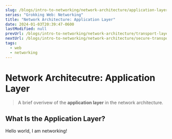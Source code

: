 ```yaml
---
slug: /blogs/intro-to-networking/network-architecture/application-layer
series: "Grokking Web: Networking"
title: "Network Architecture: Application Layer"
date: 2024-01-03T20:39:47-0600
lastModified: null
prevUrl: /blogs/intro-to-networking/network-architecture/transport-layer
nextUrl: /blogs/intro-to-networking/network-architecture/secure-transport-layer
tags:
  - web
  - networking
---
```


# Network Architecutre: Application Layer
> A brief overivew of the **application layer** in the
> network architecture.

## What Is the Application Layer?
Hello world, I am networking!
